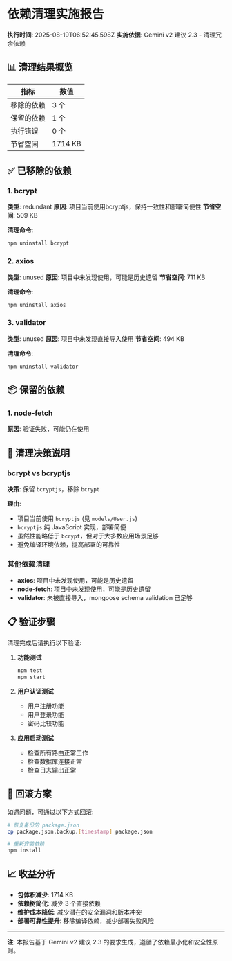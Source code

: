 # 依赖清理实施报告

**执行时间**: 2025-08-19T06:52:45.598Z
**实施依据**: Gemini v2 建议 2.3 - 清理冗余依赖

## 📊 清理结果概览

| 指标 | 数值 |
|------|------|
| 移除的依赖 | 3 个 |
| 保留的依赖 | 1 个 |
| 执行错误 | 0 个 |
| 节省空间 | 1714 KB |

## ✅ 已移除的依赖

### 1. bcrypt

**类型**: redundant
**原因**: 项目当前使用bcryptjs，保持一致性和部署简便性
**节省空间**: 509 KB

**清理命令**:
```bash
npm uninstall bcrypt
```

### 2. axios

**类型**: unused
**原因**: 项目中未发现使用，可能是历史遗留
**节省空间**: 711 KB

**清理命令**:
```bash
npm uninstall axios
```

### 3. validator

**类型**: unused
**原因**: 项目中未发现直接导入使用
**节省空间**: 494 KB

**清理命令**:
```bash
npm uninstall validator
```

## 📦 保留的依赖

### 1. node-fetch

**原因**: 验证失败，可能仍在使用

## 🎯 清理决策说明

### bcrypt vs bcryptjs

**决策**: 保留 `bcryptjs`，移除 `bcrypt`

**理由**:
- 项目当前使用 `bcryptjs` (见 `models/User.js`)
- `bcryptjs` 纯 JavaScript 实现，部署简便
- 虽然性能略低于 `bcrypt`，但对于大多数应用场景足够
- 避免编译环境依赖，提高部署的可靠性

### 其他依赖清理

- **axios**: 项目中未发现使用，可能是历史遗留
- **node-fetch**: 项目中未发现使用，可能是历史遗留
- **validator**: 未被直接导入，mongoose schema validation 已足够

## 📋 验证步骤

清理完成后请执行以下验证:

1. **功能测试**
   ```bash
   npm test
   npm start
   ```

2. **用户认证测试**
   - 用户注册功能
   - 用户登录功能
   - 密码比较功能

3. **应用启动测试**
   - 检查所有路由正常工作
   - 检查数据库连接正常
   - 检查日志输出正常

## 🔄 回滚方案

如遇问题，可通过以下方式回滚:

```bash
# 恢复备份的 package.json
cp package.json.backup.[timestamp] package.json

# 重新安装依赖
npm install
```

## 📈 收益分析

- **包体积减少**: 1714 KB
- **依赖树简化**: 减少 3 个直接依赖
- **维护成本降低**: 减少潜在的安全漏洞和版本冲突
- **部署可靠性提升**: 移除编译依赖，减少部署失败风险

---

**注**: 本报告基于 Gemini v2 建议 2.3 的要求生成，遵循了依赖最小化和安全性原则。
